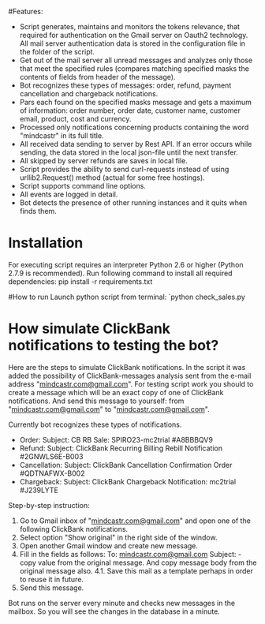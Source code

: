 #Features:
* Script generates, maintains and monitors the tokens relevance, that required for authentication on the Gmail server on Oauth2 technology. All mail server authentication data is stored in the configuration file in the folder of the script.
* Get out of the mail server all unread messages and analyzes only those that meet the specified rules (compares matching specified masks the contents of fields from header of the message).
* Bot recognizes these types of messages: order, refund, payment cancellation and chargeback notifications.
* Pars each found on the specified masks message and gets a maximum of information: order number, order date, customer name, customer email, product, cost and currency.
* Processed only notifications concerning products containing the word "mindcastr" in its full title.
* All received data sending to server by Rest API. If an error occurs while sending, the data stored in the local json-file until the next transfer.
* All skipped by server refunds are saves in local file.
* Script provides the ability to send curl-requests instead of using urllib2.Request() method (actual for some free hostings).
* Script supports command line options.
* All events are logged in detail.
* Bot detects the presence of other running instances and it quits when finds them.

# Installation
For executing script requires an interpreter Python 2.6 or higher (Python 2.7.9 is recommended).
Run following command to install all required dependencies:
pip install -r requirements.txt

#How to run
Launch python script from terminal:
`python check_sales.py

# How simulate ClickBank notifications to testing the bot?
Here are the steps to simulate ClickBank notifications.
In the script it was added the possibility of ClickBank-messages analysis sent from the e-mail address "mindcastr.com@gmail.com".
For testing script work you should to create a message which will be an exact copy of one of ClickBank notifications.
And send this message to yourself: from "mindcastr.com@gmail.com" to "mindcastr.com@gmail.com".

Currently bot recognizes these types of notifications.
* Order:
Subject: CB RB Sale: SPIRO23-mc2trial #A8BBBQV9
* Refund:
Subject: ClickBank Recurring Billing Rebill Notification #2GNWLS6E-B003
* Cancellation:
Subject: ClickBank Cancellation Confirmation Order #QDTNAFWX-B002
* Chargeback:
Subject: ClickBank Chargeback Notification: mc2trial #J239LYTE

Step-by-step instruction:
1. Go to Gmail inbox of "mindcastr.com@gmail.com" and open one of the following ClickBank notifications.
2. Select option "Show original" in the right side of the window.
3. Open another Gmail window and create new message.
4. Fill in the fields as follows:
To: mindcastr.com@gmail.com
Subject: - copy value from the original message.
And copy message body from the original message also.
4.1. Save this mail as a template perhaps in order to reuse it in future.
5. Send this message.

Bot runs on the server every minute and checks new messages in the mailbox.
So you will see the changes in the database in a minute.
